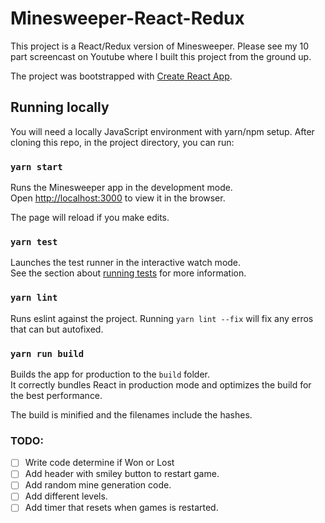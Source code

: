 # Minesweeper-React-Redux

This project is a React/Redux version of Minesweeper. Please see my 10 part screencast on Youtube where I built this project from the ground up.

The project was bootstrapped with [Create React App](https://github.com/facebookincubator/create-react-app).

## Running locally

You will need a locally JavaScript environment with yarn/npm setup. After cloning this repo, in the project directory, you can run:

### `yarn start`

Runs the Minesweeper app in the development mode.<br>
Open [http://localhost:3000](http://localhost:3000) to view it in the browser.

The page will reload if you make edits.

### `yarn test`

Launches the test runner in the interactive watch mode.<br>
See the section about [running tests](#running-tests) for more information.

### `yarn lint`

Runs eslint against the project. Running `yarn lint --fix` will fix any erros that can but autofixed.


### `yarn run build`

Builds the app for production to the `build` folder.<br>
It correctly bundles React in production mode and optimizes the build for the best performance.

The build is minified and the filenames include the hashes.<br>



### TODO:
- [ ] Write code determine if Won or Lost
- [ ] Add header with smiley button to restart game.
- [ ] Add random mine generation code.
- [ ] Add different levels.
- [ ] Add timer that resets when games is restarted.

